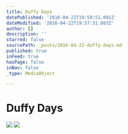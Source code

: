 ```yaml
---
title: Duffy Days
datePublished: '2016-04-22T19:59:51.091Z'
dateModified: '2016-04-22T19:57:31.083Z'
author: []
description: ''
starred: false
sourcePath: _posts/2016-04-22-duffy-days.md
published: true
inFeed: true
hasPage: false
inNav: false
_type: MediaObject

---
```

# Duffy Days
![](https://the-grid-user-content.s3-us-west-2.amazonaws.com/4f989dd3-d827-41e0-9c85-c216fdc45d38.jpg)
![](https://the-grid-user-content.s3-us-west-2.amazonaws.com/0105b5df-bbcd-4d59-a633-1803ac7a8c22.jpg)